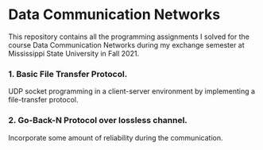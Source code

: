 # Data Communication Networks
This repository contains all the programming assignments I solved for the course Data Communication Networks 
during my exchange semester at Mississippi State University in Fall 2021. 

### 1. Basic File Transfer Protocol. 
UDP socket programming in a client-server environment by implementing a file-transfer protocol. 

### 2. Go-Back-N Protocol over lossless channel.  
Incorporate some amount of reliability during the communication.
   
